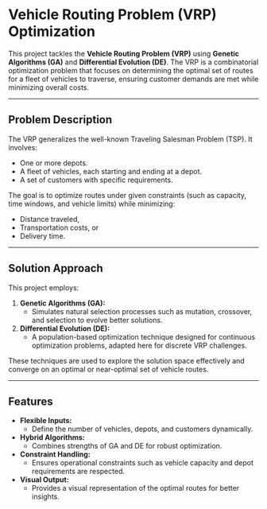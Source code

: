 # Vehicle Routing Problem (VRP) Optimization

This project tackles the **Vehicle Routing Problem (VRP)** using **Genetic Algorithms (GA)** and **Differential Evolution (DE)**. The VRP is a combinatorial optimization problem that focuses on determining the optimal set of routes for a fleet of vehicles to traverse, ensuring customer demands are met while minimizing overall costs.

---

## **Problem Description**
The VRP generalizes the well-known Traveling Salesman Problem (TSP). It involves:
- One or more depots.
- A fleet of vehicles, each starting and ending at a depot.
- A set of customers with specific requirements.

The goal is to optimize routes under given constraints (such as capacity, time windows, and vehicle limits) while minimizing:
- Distance traveled,
- Transportation costs, or
- Delivery time.

---

## **Solution Approach**
This project employs:
1. **Genetic Algorithms (GA):**
   - Simulates natural selection processes such as mutation, crossover, and selection to evolve better solutions.
2. **Differential Evolution (DE):**
   - A population-based optimization technique designed for continuous optimization problems, adapted here for discrete VRP challenges.

These techniques are used to explore the solution space effectively and converge on an optimal or near-optimal set of vehicle routes.

---

## **Features**
- **Flexible Inputs:** 
  - Define the number of vehicles, depots, and customers dynamically.
- **Hybrid Algorithms:**
  - Combines strengths of GA and DE for robust optimization.
- **Constraint Handling:**
  - Ensures operational constraints such as vehicle capacity and depot requirements are respected.
- **Visual Output:**
  - Provides a visual representation of the optimal routes for better insights.

